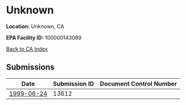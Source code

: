 # Unknown

**Location:** Unknown, CA

**EPA Facility ID:** 100000143089

[Back to CA Index](../../index.md)

## Submissions

| Date | Submission ID | Document Control Number |
|------|--------------|-------------------------|
| [1999-06-24](submissions/13612.md) | 13612 |  |
